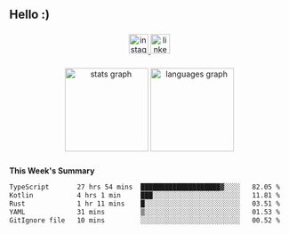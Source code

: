 <h2 align="left">Hello :)</h2>

###

<div align="center">
  <a href="https://www.instagram.com/sebi.klaus/" target="_blank">
    <img src="https://img.shields.io/static/v1?message=Instagram&logo=instagram&label=&color=E4405F&logoColor=white&labelColor=&style=for-the-badge" height="35" alt="instagram logo"  />
  </a>
  <a href="https://www.linkedin.com/in/sebastian-klaus-3aa64720b/" target="_blank">
    <img src="https://img.shields.io/static/v1?message=LinkedIn&logo=linkedin&label=&color=0077B5&logoColor=white&labelColor=&style=for-the-badge" height="35" alt="linkedin logo"  />
  </a>
</div>

###

<div align="center">
  <img src="https://github-readme-stats.vercel.app/api?username=IYourSunshineI&hide_title=false&hide_rank=false&show_icons=true&include_all_commits=true&count_private=true&disable_animations=false&theme=dracula&locale=en&hide_border=false&order=1" height="150" alt="stats graph"  />
  <img src="https://github-readme-stats.vercel.app/api/top-langs?username=IYourSunshineI&locale=en&hide_title=false&layout=compact&card_width=320&langs_count=5&theme=dracula&hide_border=false&order=2" height="150" alt="languages graph"  />
</div>

###

**This Week's Summary**
<!--START_SECTION:waka-->

```txt
TypeScript       27 hrs 54 mins  ████████████████████▓░░░░   82.05 %
Kotlin           4 hrs 1 min     ███░░░░░░░░░░░░░░░░░░░░░░   11.81 %
Rust             1 hr 11 mins    █░░░░░░░░░░░░░░░░░░░░░░░░   03.51 %
YAML             31 mins         ▒░░░░░░░░░░░░░░░░░░░░░░░░   01.53 %
GitIgnore file   10 mins         ░░░░░░░░░░░░░░░░░░░░░░░░░   00.52 %
```

<!--END_SECTION:waka-->
